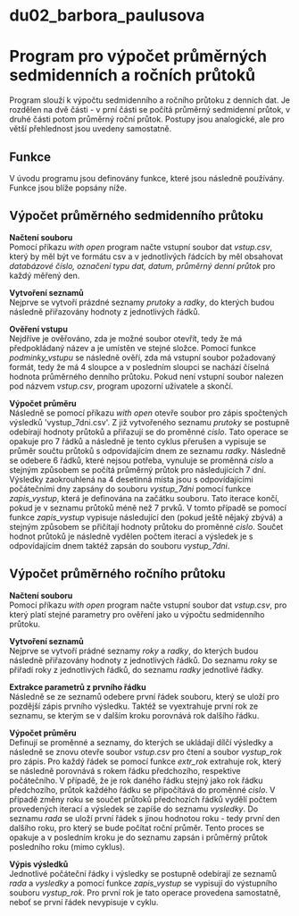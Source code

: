 # du02_barbora_paulusova
# Program pro výpočet průměrných sedmidenních a ročních průtoků
Program slouží k výpočtu sedmidenního a ročního průtoku z denních dat. Je rozdělen na dvě části - v prní části se počítá průměrný sedmidenní průtok, v druhé části potom průměrný roční průtok. Postupy jsou analogické, ale pro větší přehlednost jsou uvedeny samostatně.  
## Funkce
V úvodu programu jsou definovány funkce, které jsou následně používány. Funkce jsou blíže popsány níže.

## Výpočet průměrného sedmidenního průtoku 

**Načtení souboru**\
Pomocí příkazu *with open* program načte vstupní soubor dat *vstup.csv*, který by měl být ve formátu csv a v jednotlivých řádcích by měl obsahovat *databázové číslo, označení typu dat, datum, průměrný denní průtok* pro každý měřený den. 

**Vytvoření seznamů**\
Nejprve se vytvoří prázdné seznamy *prutoky* a *radky*, do kterých budou následně přiřazovány hodnoty z jednotlivých řádků.

**Ověření vstupu**\
Nejdříve je ověřováno, zda je možné soubor otevřít, tedy že má předpokládaný název a je umístěn ve stejné složce. Pomocí funkce *podminky_vstupu* se následně ověří, zda má vstupní soubor požadovaný formát, tedy že má 4 sloupce a v posledním sloupci se nachází číselná hodnota průměrného denního průtoku. Pokud není vstupní soubor nalezen pod názvem *vstup.csv*, program upozorní uživatele a skončí.

**Výpočet průměru**\
Následně se pomocí příkazu *with open* otevře soubor pro zápis spočtených výsledků 'vystup_7dni.csv'.
Z již vytvořeného seznamu *prutoky* se postupně odebírají hodnoty průtoků a přiřazují se do proměnné *cislo*. Tato operace se opakuje pro 7 řádků a následně je tento cyklus přerušen a vypisuje se průměr součtu průtoků s odpovídajícím dnem ze seznamu *radky*. Následně se odebere
6 řádků, které nejsou potřeba, vynuluje se proměnná *cislo* a stejným způsobem se počítá průměrný průtok pro následujících 7 dní.
Výsledky zaokrouhlená na 4 desetinná místa jsou s odpovídajícími počátečními dny zapsány do souboru *vystup_7dni* pomocí funkce *zapis_vystup*, která je definována na začátku souboru. 
Tato iterace končí, pokud je v seznamu průtoků méně než 7 prvků. V tomto případě se pomocí funkce *zapis_vystup* vypisuje následující den (pokud ještě nějaký zbývá) a stejným způsobem se přičítají hodnoty průtoku do proměnné *cislo*. Součet hodnot průtoků je následně vydělen počtem iterací a výsledek 
je s odpovídajícím dnem taktéž zapsán do souboru *vystup_7dni*.

## Výpočet průměrného ročního průtoku 

**Načtení souboru**\
Pomocí příkazu *with open* program načte vstupní soubor dat *vstup.csv*, pro který platí stejné parametry pro ověření jako u výpočtu sedmidenního průtoku.

**Vytvoření seznamů**\
Nejprve se vytvoří prádné seznamy *roky* a *radky*, do kterých budou následně přiřazovány hodnoty z jednotlivých řádků. Do seznamu *roky* se přiřadí roky z jednotlivých řádků, do seznamu *radky* jednotlivé řádky.

**Extrakce parametrů z prvního řádku**\
Následně se ze seznamů odebere první řádek souboru, který se uloží pro pozdější zápis prvního výsledku. Taktéž se vyextrahuje první rok ze seznamu, se kterým se v dalším kroku porovnává rok dalšího řádku. 

**Výpočet průměru**\
Definují se proměnné a seznamy, do kterých se ukládají dílčí výsledky a následně se znovu otevře soubor *vstup.csv* pro čtení a soubor *vystup_rok* pro zápis. Pro každý řádek se pomocí funkce *extr_rok* extrahuje rok, který se následně porovnává s rokem řádku předchozího, respektive počátečního.
V případě, že je rok daného řádku stejný jako rok řádku předchozího, průtok každého řádku se připočítává do proměnné *cislo*.
V případě změny roku se součet průtoků předchozích řádků vydělí počtem provedených iterací a výsledek se zapíše do seznamu *vysledky*. 
Do seznamu *rada* se uloží první řádek s jinou hodnotou roku - tedy první den dalšího roku, pro který se bude počítat roční průměr. 
Tento proces se opakuje a v posledním kroku je do seznamu zapsán i průměrný průtok posledního roku (mimo cyklus).

**Výpis výsledků**\
Jednotlivé počáteční řádky i výsledky se postupně odebírají ze seznamů *rada* a *vysledky* a pomocí funkce *zapis_vystup* se vypisují do výstupního souboru *vystup_rok*. 
Pro první rok je tato operace provedena samostatně, neboť se první řádek nevypisuje v cyklu. 
